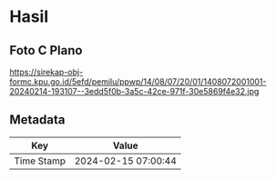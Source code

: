 # Hasil

## Foto C Plano

https://sirekap-obj-formc.kpu.go.id/5efd/pemilu/ppwp/14/08/07/20/01/1408072001001-20240214-193107--3edd5f0b-3a5c-42ce-971f-30e5869f4e32.jpg


## Metadata

| Key        | Value               |
| ---------- | ------------------- |
| Time Stamp | 2024-02-15 07:00:44 |




